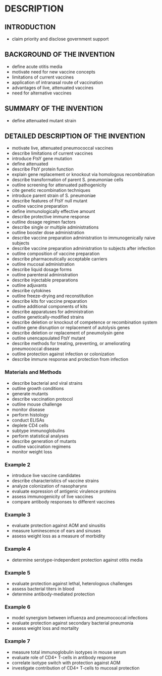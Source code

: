 # DESCRIPTION

## INTRODUCTION

- claim priority and disclose government support

## BACKGROUND OF THE INVENTION

- define acute otitis media
- motivate need for new vaccine concepts
- limitations of current vaccines
- application of intranasal route of vaccination
- advantages of live, attenuated vaccines
- need for alternative vaccines

## SUMMARY OF THE INVENTION

- define attenuated mutant strain

## DETAILED DESCRIPTION OF THE INVENTION

- motivate live, attenuated pneumococcal vaccines
- describe limitations of current vaccines
- introduce FtsY gene mutation
- define attenuated
- describe FtsY protein function
- explain gene replacement or knockout via homologous recombination
- describe transformation of parent S. pneumoniae cells
- outline screening for attenuated pathogenicity
- cite genetic recombination techniques
- introduce parent strain of S. pneumoniae
- describe features of FtsY null mutant
- outline vaccine preparation
- define immunologically effective amount
- describe protective immune response
- outline dosage regimen factors
- describe single or multiple administrations
- outline booster dose administration
- describe vaccine preparation administration to immunogenically naive subjects
- describe vaccine preparation administration to subjects after infection
- outline composition of vaccine preparation
- describe pharmaceutically acceptable carriers
- outline mucosal administration
- describe liquid dosage forms
- outline parenteral administration
- describe injectable preparations
- outline adjuvants
- describe cytokines
- outline freeze-drying and reconstitution
- describe kits for vaccine preparation
- outline additional components of kits
- describe apparatuses for administration
- outline genetically-modified strains
- describe deletion or knockout of competence or recombination system
- outline gene disruption or replacement of autolysis genes
- describe deletion or replacement of pneumolysin gene
- outline unencapsulated FtsY mutant
- describe methods for treating, preventing, or ameliorating pneumococcal disease
- outline protection against infection or colonization
- describe immune response and protection from infection

### Materials and Methods

- describe bacterial and viral strains
- outline growth conditions
- generate mutants
- describe vaccination protocol
- outline mouse challenge
- monitor disease
- perform histology
- conduct ELISAs
- deplete CD4 cells
- subtype immunoglobulins
- perform statistical analyses
- describe generation of mutants
- outline vaccination regimens
- monitor weight loss

### Example 2

- introduce live vaccine candidates
- describe characteristics of vaccine strains
- analyze colonization of nasopharynx
- evaluate expression of antigenic virulence proteins
- assess immunogenicity of live vaccines
- compare antibody responses to different vaccines

### Example 3

- evaluate protection against AOM and sinusitis
- measure luminescence of ears and sinuses
- assess weight loss as a measure of morbidity

### Example 4

- determine serotype-independent protection against otitis media

### Example 5

- evaluate protection against lethal, heterologous challenges
- assess bacterial titers in blood
- determine antibody-mediated protection

### Example 6

- model synergism between influenza and pneumococcal infections
- evaluate protection against secondary bacterial pneumonia
- assess weight loss and mortality

### Example 7

- measure total immunoglobulin isotypes in mouse serum
- evaluate role of CD4+ T-cells in antibody response
- correlate isotype switch with protection against AOM
- investigate contribution of CD4+ T-cells to mucosal protection

